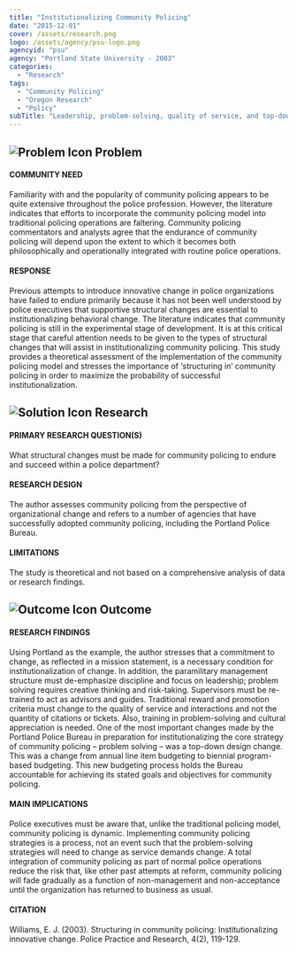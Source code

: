 ```yaml
---
title: "Institutionalizing Community Policing"
date: "2015-12-01"
cover: /assets/research.png
logo: /assets/agency/psu-logo.png
agencyid: "psu"
agency: "Portland State University - 2003"
categories:
  - "Research"
tags:
  - "Community Policing"
  - "Oregon Research"
  - "Policy"
subTitle: "Leadership, problem-solving, quality of service, and top-down change are key factors to total integration of community policing into normal police operations"
---
```

## ![Problem Icon](https://github.com/google/material-design-icons/raw/master/alert/1x_web/ic_error_outline_black_48dp.png "Problem") Problem

#### COMMUNITY NEED

Familiarity with and the popularity of community policing appears to be quite extensive throughout the police profession. However, the literature indicates that efforts to incorporate the community policing model into traditional policing operations are faltering. Community policing commentators and analysts agree that the endurance of community policing will depend upon the extent to which it becomes both philosophically and operationally integrated with routine police operations.

#### RESPONSE

Previous attempts to introduce innovative change in police organizations have failed to endure primarily because it has not been well understood by police executives that supportive structural changes are essential to institutionalizing behavioral change. The literature indicates that community policing is still in the experimental stage of development. It is at this critical stage that careful attention needs to be given to the types of structural changes that will assist in institutionalizing community policing. This study provides a theoretical assessment of the implementation of the community policing model and stresses the importance of ‘structuring in’ community policing in order to maximize the probability of successful institutionalization.

## ![Solution Icon](https://github.com/google/material-design-icons/raw/master/action/1x_web/ic_lightbulb_outline_black_48dp.png "Solution") Research

#### PRIMARY RESEARCH QUESTION(S)

What structural changes must be made for community policing to endure and succeed within a police department?

#### RESEARCH DESIGN

The author assesses community policing from the perspective of organizational change and refers to a number of agencies that have successfully adopted community policing, including the Portland Police Bureau.

#### LIMITATIONS

The study is theoretical and not based on a comprehensive analysis of data or research findings.

## ![Outcome Icon](https://github.com/google/material-design-icons/raw/master/action/1x_web/ic_view_list_black_48dp.png "Outcome") Outcome

#### RESEARCH FINDINGS

Using Portland as the example, the author stresses that a commitment to change, as reflected in a mission statement, is a necessary condition for institutionalization of change. In addition, the paramilitary management structure must de-emphasize discipline and focus on leadership; problem solving requires creative thinking and risk-taking. Supervisors must be re-trained to act as advisors and guides. Traditional reward and promotion criteria must change to the quality of service and interactions and not the quantity of citations or tickets. Also, training in problem-solving and cultural appreciation is needed. One of the most important changes made by the Portland Police Bureau in preparation for institutionalizing the core strategy of community policing – problem solving – was a top-down design change. This was a change from annual line item budgeting to biennial program-based budgeting. This new budgeting process holds the Bureau accountable for achieving its stated goals and objectives for community policing.

#### MAIN IMPLICATIONS

Police executives must be aware that, unlike the traditional policing model, community policing is dynamic. Implementing community policing strategies is a process, not an event such that the problem-solving strategies will need to change as service demands change. A total integration of community policing as part of normal police operations reduce the risk that, like other past attempts at reform, community policing will fade gradually as a function of non-management and non-acceptance until the organization has returned to business as usual.

#### CITATION

Williams, E. J. (2003). Structuring in community policing: Institutionalizing innovative change. Police Practice and Research, 4(2), 119-129.
